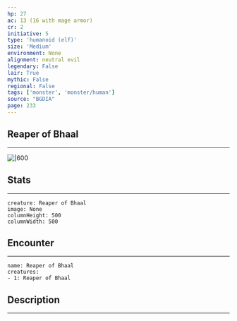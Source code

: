 ```yaml
---
hp: 27
ac: 13 (16 with mage armor)
cr: 2
initiative: 5
type: 'humanoid (elf)'    
size: 'Medium'
environment: None
alignment: neutral evil
legendary: False
lair: True
mythic: False
regional: False
tags: ['monster', 'monster/human']
source: "BGDIA"
page: 233
---
```


## Reaper of Bhaal
---

![|600](D:/Program%20Files/5e.tools/img/bestiary/BGDIA/Reaper%20of%20Bhaal.jpg)

## Stats
---

```statblock
creature: Reaper of Bhaal
image: None
columnHeight: 500
columnWidth: 500
```

## Encounter
---

```encounter-table
name: Reaper of Bhaal
creatures:
- 1: Reaper of Bhaal
```

## Description
---




